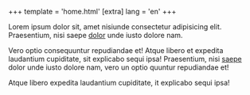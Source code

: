 +++
template = 'home.html'
[extra]
lang = 'en'
+++

Lorem ipsum dolor sit, amet nisiunde consectetur adipisicing elit. Praesentium, nisi saepe [dolor](https://example.com) unde iusto dolore nam.

Vero optio consequuntur repudiandae et! Atque libero et expedita laudantium cupiditate, sit explicabo sequi ipsa! Praesentium, nisi [saepe](https://example.com) dolor unde iusto dolore nam, vero un optio quuntur repudiandae et!

Atque libero expedita laudantium cupiditate, it explicabo sequi ipsa!